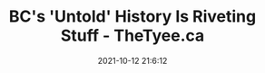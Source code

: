 ---
"title": "BC's 'Untold' History Is Riveting Stuff - TheTyee.ca"
"date": "2021-10-12 21:6:12"
"feed_name": "GOOGLENEWSMINING"
"feed_website": "https://news.google.com/search?q=mining%2Bincident&hl=en-US&gl=US&ceid=US:en"
"feed_rss": "https://news.google.com/rss/search?q=mining%2Bincident&hl=en-US&gl=US&ceid=US:en"
"link": "https://thetyee.ca/Culture/2021/10/12/BC-Untold-History-Riveting/"
"source": "{'href': 'https://thetyee.ca', 'title': 'TheTyee.ca'}"
"file": "_posts/2021-1-1-66f3cfcc0d30680ac6dbb533632aece304fdd5ef.md"
"accident": "0"
"drilling": "0"
"dead": "0"
"injured": "0"
"arrested": "0"
"place": "unknown place"
"where": "unknown site"
"causes": "unknown"
"place_uri": "unknown place"
---